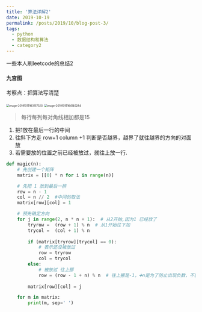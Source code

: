 ```yaml
---
title: '算法详解2'
date: 2019-10-19
permalink: /posts/2019/10/blog-post-3/
tags:
  - python
  - 数据结构和算法
  - category2
---
```


一些本人刷leetcode的总结2

#### 九宫图

考察点：把算法写清楚

<img src="https://shinkeika.github.io/images/image-20191019163157320.png" alt="image-20191019163157320" style="zoom:50%;" />

<img src="https://shinkeika.github.io/images/image-20191019164140284.png" alt="image-20191019164140284" style="zoom:50%;" />

> 每行每列每对角线相加都是15

1. 把1放在最后一行的中间
2. 往斜下方走 row+1 column +1 判断是否越界，越界了就往越界的方向的对面放
3. 若需要放的位置之前已经被放过，就往上放一行.

```python
def magic(n):
    # 先创建一个矩阵
    matrix = [[0] * n for i in range(n)]

    # 先把 1 放到最后一排
    row = n - 1
    col = n // 2  #中间的取法
    matrix[row][col] = 1

    # 预先确定方向
    for j in range(2, n * n + 1):  # 从2开始,因为1 已经放了
        tryrow =  (row + 1) % n  # 从1开始往下加
        trycol =  (col + 1) % n 
        
        if (matrix[tryrow][trycol] == 0):
            # 表示还没被放过
            row = tryrow
            col = trycol
        else:
            # 被放过 往上挪
            row = (row - 1 + n) % n  # 往上挪是-1，➕n是为了防止出现负数，不影响结果 这里的row-1是从1的位置开始重置（思考了好久）
            
        matrix[row][col] = j

    for m in matrix:
        print(m, sep=' ')
```

